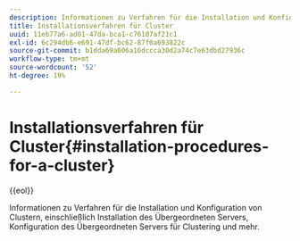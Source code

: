 ```yaml
---
description: Informationen zu Verfahren für die Installation und Konfiguration von Clustern, einschließlich Installation des Übergeordneten Servers, Konfiguration des Übergeordneten Servers für Clustering und mehr.
title: Installationsverfahren für Cluster
uuid: 11eb77a6-ad01-47da-bca1-c76107af21c1
exl-id: 6c294db6-e691-47df-bc62-87f0a693822c
source-git-commit: b1dda69a606a16dccca30d2a74c7e63dbd27936c
workflow-type: tm+mt
source-wordcount: '52'
ht-degree: 19%

---
```


# Installationsverfahren für Cluster{#installation-procedures-for-a-cluster}

{{eol}}

Informationen zu Verfahren für die Installation und Konfiguration von Clustern, einschließlich Installation des Übergeordneten Servers, Konfiguration des Übergeordneten Servers für Clustering und mehr.
